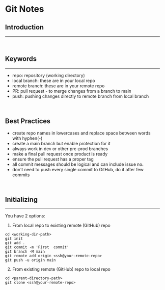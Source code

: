 # Git Notes


## Introduction

---

<br>

## Keywords

---

- repo: repository (working directory)
- local branch: these are in your local repo
- remote branch: these are in your remote repo
- PR: pull request - to merge changes from a branch to main
- push: pushing changes directly to remote branch from local branch


<br>

## Best Practices

- create repo names in lowercases and replace space between words with hyphen(-)
- create a main branch but enable protection for it
- always work in dev or other pre-prod branches
- make a final pull request once product is ready
- ensure the pull request has a proper tag
- all commit messages should be logical and can include issue no.
- don't need to push every single commit to GitHub, do it after few commits

<br>

## Initializing

---
 You have 2 options:
1. From local repo to existing remote (GitHub) repo
```shell
cd <working-dir-path>
git init
git add .
git commit -m 'First  commit'
git branch -M main
git remote add origin <ssh@your-remote-repo>
git push -u origin main
```
2. From existing remote (GitHub) repo to local repo
```shell
cd <parent-directory-path>
git clone <ssh@your-remote-repo>
```

<br>

##